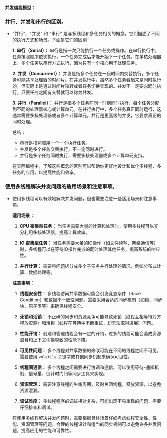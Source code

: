 **并发编程模型：**

### 并行、并发和串行的区别。

- "并行"、"并发" 和 "串行" 是与多线程和多任务相关的概念，它们描述了不同的执行方式和场景。下面是它们的区别：

  **1. 串行（Serial）：**
  串行是指一次只能执行一个任务或操作。在串行执行中，任务按照顺序依次执行，一个任务完成后才能开始下一个任务。在单核处理器上，多个任务以串行方式执行，因为只有一个核心用于处理任务。

  **2. 并发（Concurrent）：**
  并发是指多个任务在一段时间内交替执行，多个任务可能共享处理器的时间片。在并发执行中，虽然多个任务看起来是同时执行的，但实际上是通过时间片轮转或者任务切换实现的。并发不一定要求同时执行，只要任务之间有交替就可以称为并发。

  **3. 并行（Parallel）：**
  并行是指多个任务在同一时刻同时执行，每个任务分配到不同的处理器核心或计算单元。在并行执行中，多个任务真正同时运行，这通常需要多核处理器或者多个计算单元。并行是更高级的并发，它要求真正的同时处理。

  总结：
  - 串行是按照顺序一个一个执行任务。
  - 并发是多个任务交替执行，不一定同时进行。
  - 并行是多个任务同时执行，需要多核处理器或多个计算单元支持。

  在实际编程中，了解这些概念的区别可以帮助你更好地设计和优化多线程、多任务的应用，以提高性能和效率。

### 使用多线程解决并发问题的适用场景和注意事项。

- 使用多线程可以有效地解决并发问题，但也需要注意一些适用场景和注意事项。

  **适用场景：**

  1. **CPU 密集型任务：** 当任务需要大量的计算和处理时，使用多线程可以充分利用多核处理器，提高计算效率。

  2. **IO 密集型任务：** 当任务需要大量的IO操作（如文件读写、网络通信等）时，多线程可以在等待IO操作完成的同时处理其他任务，提高系统的响应性。

  3. **并行计算：** 需要将问题拆分成多个子任务并行处理的情况，例如分布式计算、数据处理等。

  **注意事项：**

  1. **线程安全性：** 多线程访问共享数据可能会引发竞态条件（Race Condition）和数据不一致性问题。需要采用合适的同步机制（如锁、同步块、原子类等）来确保线程安全。

  2. **死锁和活锁：** 不正确的同步和资源竞争可能导致死锁（线程互相等待对方释放资源）和活锁（线程在等待中不断重试，却无法取得进展）问题。

  3. **性能开销：** 创建和管理线程会有一定的开销，过多的线程可能会造成资源浪费和上下文切换导致的性能下降。

  4. **可见性问题：** 多个线程对共享数据的修改可能在不同的线程之间不可见，需要使用 `volatile` 关键字或其他同步机制来确保可见性。

  5. **线程间通信：** 多个线程之间需要进行协调和通信，可以使用等待-通知机制、信号量、倒计时门闩等同步工具来实现。

  6. **资源管理：** 需要注意线程的生命周期，及时关闭线程，释放资源，以避免资源泄漏。

  7. **调试难度：** 多线程程序的调试相对复杂，可能出现不易重现的问题，需要仔细排查和调试。

  在使用多线程解决并发问题时，需要根据具体场景仔细考虑线程安全性、性能、资源管理等问题。合理的线程设计和适当的同步机制可以避免许多并发问题，提高应用的性能和可靠性。

